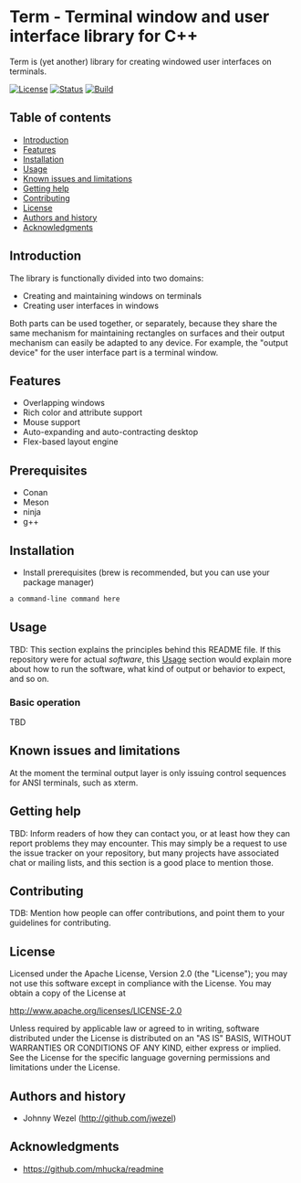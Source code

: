 Term - Terminal window and user interface library for C++
=========================================================

Term is (yet another) library for creating windowed user interfaces on terminals.

[![License](https://img.shields.io/badge/License-Apache-lightgray.svg?style=plastic)](https://www.apache.org/licenses/LICENSE-2.0.txt)
[![Status](https://img.shields.io/badge/Status-Alpha-lightgray.svg?style=plastic)](https://www.apache.org/licenses/LICENSE-2.0.txt)
[![Build](https://github.com/jwezel/term/actions/workflows/ci-meson.yml/badge.svg?logo=github?style=plastic)](https://github.com/jwezel/term/actions/workflows/ci-meson.yml)

Table of contents
-----------------

* [Introduction](#introduction)
* [Features](#features)
* [Installation](#installation)
* [Usage](#usage)
* [Known issues and limitations](#known-issues-and-limitations)
* [Getting help](#getting-help)
* [Contributing](#contributing)
* [License](#license)
* [Authors and history](#authors-and-history)
* [Acknowledgments](#acknowledgments)


Introduction
------------

The library is functionally divided into two domains:

- Creating and maintaining windows on terminals
- Creating user interfaces in windows

Both parts can be used together, or separately, because they share the same
mechanism for maintaining rectangles on surfaces and their output mechanism can
easily be adapted to any device. For example, the "output device" for the user
interface part is a terminal window.


Features
--------

- Overlapping windows
- Rich color and attribute support
- Mouse support
- Auto-expanding and auto-contracting desktop
- Flex-based layout engine


Prerequisites
-------------

- Conan
- Meson
- ninja
- g++


Installation
------------

- Install prerequisites (brew is recommended, but you can use your package manager)

```bash
a command-line command here
```


Usage
-----

TBD: This section explains the principles behind this README file.  If this repository were for actual _software_, this [Usage](#usage) section would explain more about how to run the software, what kind of output or behavior to expect, and so on.


### Basic operation

TBD


Known issues and limitations
----------------------------

At the moment the terminal output layer is only issuing control sequences for ANSI terminals, such as xterm.


Getting help
------------

TBD: Inform readers of how they can contact you, or at least how they can report problems they may encounter.  This may simply be a request to use the issue tracker on your repository, but many projects have associated chat or mailing lists, and this section is a good place to mention those.


Contributing
------------

TDB: Mention how people can offer contributions, and point them to your guidelines for contributing.


License
-------

Licensed under the Apache License, Version 2.0 (the "License"); you may not use
this software except in compliance with the License. You may obtain a copy of the
License at

http://www.apache.org/licenses/LICENSE-2.0

Unless required by applicable law or agreed to in writing, software distributed
under the License is distributed on an "AS IS" BASIS, WITHOUT WARRANTIES OR
CONDITIONS OF ANY KIND, either express or implied. See the License for the
specific language governing permissions and limitations under the License.


Authors and history
-------------------

- Johnny Wezel (http://github.com/jwezel)


Acknowledgments
---------------

* https://github.com/mhucka/readmine
